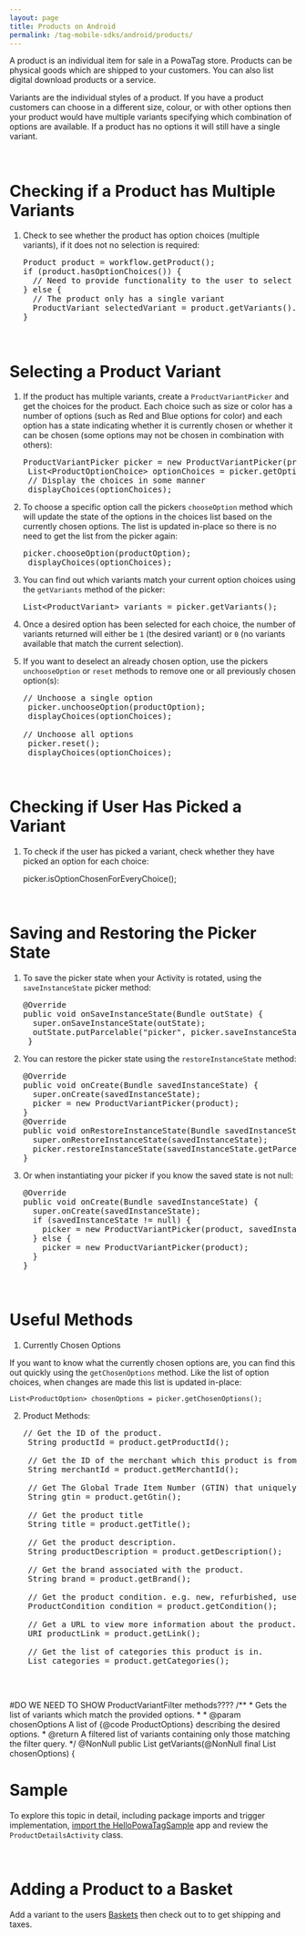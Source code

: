 ```yaml
---
layout: page
title: Products on Android
permalink: /tag-mobile-sdks/android/products/
---
```


A product is an individual item for sale in a PowaTag store. Products can be physical goods which are shipped to your customers. You can also list digital download products or a service.

Variants are the individual styles of a product. If you have a product customers can choose in a different size, colour, or with other options then your product would have multiple variants specifying which combination of options are available. If a product has no options it will still have a single variant.

<br />

# Checking if a Product has Multiple Variants

1. Check to see whether the product has option choices (multiple variants), if it does not no selection is required:

    <pre>Product product = workflow.getProduct();
   if (product.hasOptionChoices()) {
     // Need to provide functionality to the user to select a variant
   } else {
     // The product only has a single variant
     ProductVariant selectedVariant = product.getVariants().get(0);
   }</pre>

<br />

# Selecting a Product Variant

1. If the product has multiple variants, create a `ProductVariantPicker` and get the choices for the product. Each choice such as size or color has a number of options (such as Red and Blue options for color) and each option has a state indicating whether it is currently chosen or whether it can be chosen (some options may not be chosen in combination with others):

	<pre>ProductVariantPicker picker = new ProductVariantPicker(product);
	List&lt;ProductOptionChoice&gt; optionChoices = picker.getOptionChoices();
	// Display the choices in some manner
	displayChoices(optionChoices);</pre>

2. To choose a specific option call the pickers `chooseOption` method which will update the state of the options in the choices list based on the currently chosen options. The list is updated in-place so there is no need to get the list from the picker again:

	<pre>picker.chooseOption(productOption);
	displayChoices(optionChoices);</pre>

3. You can find out which variants match your current option choices using the `getVariants` method of the picker:

    <pre>List&lt;ProductVariant&gt; variants = picker.getVariants();</pre>

4. Once a desired option has been selected for each choice, the number of variants returned will either be `1` (the desired variant) or `0` (no variants available that match the current selection).

5. If you want to deselect an already chosen option, use the pickers `unchooseOption` or `reset` methods to remove one or all previously chosen option(s):

    <pre>// Unchoose a single option
	picker.unchooseOption(productOption);
	displayChoices(optionChoices);

   // Unchoose all options
	picker.reset();
	displayChoices(optionChoices);</pre>

<br />

# Checking if User Has Picked a Variant

1. To check if the user has picked a variant, check whether they have picked an option for each choice:

    picker.isOptionChosenForEveryChoice();

<br />

# Saving and Restoring the Picker State

1. To save the picker state when your Activity is rotated, using the `saveInstanceState` picker method:

    <pre>@Override
   public void onSaveInstanceState(Bundle outState) {
     super.onSaveInstanceState(outState);
     outState.putParcelable("picker", picker.saveInstanceState());
    }
   </pre>

2. You can restore the picker state using the `restoreInstanceState` method:

    <pre>@Override
   public void onCreate(Bundle savedInstanceState) {
     super.onCreate(savedInstanceState);
     picker = new ProductVariantPicker(product);
   }
   @Override
   public void onRestoreInstanceState(Bundle savedInstanceState) {
     super.onRestoreInstanceState(savedInstanceState);
     picker.restoreInstanceState(savedInstanceState.getParcelable("picker"));
   }</pre>

3. Or when instantiating your picker if you know the saved state is not null:

    <pre>@Override
   public void onCreate(Bundle savedInstanceState) {
     super.onCreate(savedInstanceState);
     if (savedInstanceState != null) {
       picker = new ProductVariantPicker(product, savedInstanceState.getParcelable("picker"));
     } else {
       picker = new ProductVariantPicker(product);
     }
   }</pre>

<br />

# Useful Methods

1. Currently Chosen Options

If you want to know what the currently chosen options are, you can find this out quickly using the `getChosenOptions` method. Like the list of option choices, when changes are made this list is updated in-place:

    List<ProductOption> chosenOptions = picker.getChosenOptions();
	
2. Product Methods:
	<pre>// Get the ID of the product.
	String productId = product.getProductId();
	
	// Get the ID of the merchant which this product is from.
	String merchantId = product.getMerchantId();
	
    // Get The Global Trade Item Number (GTIN) that uniquely identifies the product globally, if it has one.
    String gtin = product.getGtin();

    // Get the product title
    String title = product.getTitle();

    // Get the product description.
    String productDescription = product.getDescription();
	
    // Get the brand associated with the product.
    String brand = product.getBrand();

    // Get the product condition. e.g. new, refurbished, used or unknown
    ProductCondition condition = product.getCondition();

    // Get a URL to view more information about the product. The URL is optional
    URI productLink = product.getLink();

    // Get the list of categories this product is in.
    List<String> categories = product.getCategories();
	
<br />


#DO WE NEED TO SHOW ProductVariantFilter methods????
    /**
     * Gets the list of variants which match the provided options.
     *
     * @param chosenOptions A list of {@code ProductOptions} describing the desired options.
     * @return A filtered list of variants containing only those matching the filter query.
     */
    @NonNull
    public List<ProductVariant> getVariants(@NonNull final List<ProductOption> chosenOptions) {
<br/>		


# Sample

To explore this topic in detail, including package imports and trigger implementation, [import the HelloPowaTagSample]({{site.baseurl}}/tag-mobile-sdks/android/start/#importing-the-sample-app) app and review the <code>ProductDetailsActivity</code> class.

<br />
		

# Adding a Product to a Basket

Add a variant to the users [Baskets]({{site.baseurl}}/tag-mobile-sdks/android/baskets/) then check out to to get shipping and taxes.
